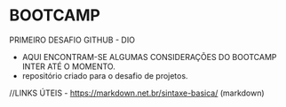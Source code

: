 # BOOTCAMP
PRIMEIRO DESAFIO GITHUB - DIO
- AQUI ENCONTRAM-SE ALGUMAS CONSIDERAÇÕES DO BOOTCAMP INTER ATÉ O MOMENTO. 
- repositório criado para o desafio de projetos. 

//LINKS ÚTEIS - https://markdown.net.br/sintaxe-basica/ (markdown)


